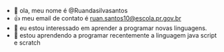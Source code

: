 - 👋 ola, meu nome é @Ruandasilvasantos
- :+1: meu email de contato é ruan.santos10@escola.pr.gov.br
- 👀 eu estou interessado em aprender a programar novas linguagens.
- 🌱 estou aprendendo a programar recentemente a linguagem java script e scratch
